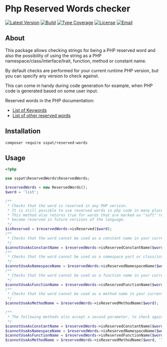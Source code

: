 # Php Reserved Words checker

[![Latest Version](https://img.shields.io/github/v/release/sspat/reserved-words)](https://github.com/sspat/reserved-words/releases)
[![Build](https://img.shields.io/travis/sspat/reserved-words/master)](https://travis-ci.org/sspat/reserved-words)
[![Type Coverage](https://shepherd.dev/github/sspat/reserved-words/coverage.svg)](https://shepherd.dev/github/sspat/reserved-words)
[![License](https://img.shields.io/github/license/sspat/reserved-words)](https://github.com/sspat/reserved-words/blob/master/LICENSE)
[![Email](https://img.shields.io/badge/email-studio22@mail.ru-blue.svg?style=flat-square)](mailto:studio22@mail.ru)

## About

This package allows checking strings for being a PHP reserved word and also the possibility of using
the string as a PHP namespace/class/interface/trait, function, method or constant name.

By default checks are performed for your current runtime PHP version, but you can specify any version to check against.

This can come in handy during code generation for example, when PHP code is generated based on some user input.

Reserved words in the PHP documentation:
- [List of Keywords](https://www.php.net/manual/en/reserved.keywords.php)
- [List of other reserved words](https://www.php.net/manual/en/reserved.other-reserved-words.php)


## Installation

```
composer require sspat/reserved-words
```

## Usage

```php
<?php

use sspat\ReservedWords\ReservedWords;

$reservedWords = new ReservedWords();
$word = 'list';

/**
 * Checks that the word is reserved in any PHP version.
 * It is still possible to use reserved words in php code in many places, but generally you should avoid it.
 * This method also returns true for words that are marked as "soft" reserved in the PHP docs and may
 * become reserved in future versions of the language.
 */
$isReserved = $reservedWords->isReserved($word);
/**
 * Checks that the word cannot be used as a constant name in your current php version.
 */
$cannotUseAsConstantName = $reservedWords->isReservedConstantName($word);
/**
 * Checks that the word cannot be used as a namespace part or class/interface/trait name in your current php version.
 */
$cannotUseAsNamespaceName = $reservedWords->isReservedNamespaceName($word);
/**
 * Checks that the word cannot be used as a function name in your current php version.
 */
$cannotUseAsFunctionName = $reservedWords->isReservedFunctionName($word);
/**
 * Checks that the word cannot be used as a method name in your current php version.
 */
$cannotUseAsMethodName = $reservedWords->isReservedMethodName($word);

/**
 * The following methods also accept a second parameter, to check against a PHP version different than your current runtime
 */
$cannotUseAsConstantName = $reservedWords->isReservedConstantName($word, '5.6');
$cannotUseAsNamespaceName = $reservedWords->isReservedNamespaceName($word, '5.6.1');
$cannotUseAsFunctionName = $reservedWords->isReservedFunctionName($word, '7.0');
$cannotUseAsMethodName = $reservedWords->isReservedMethodName($word, '7.4.2');
```
